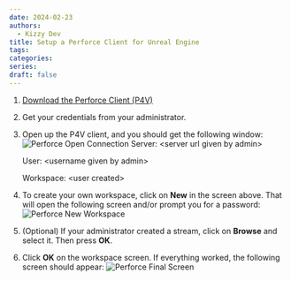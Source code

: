 ```yaml
---
date: 2024-02-23
authors:
  - Kizzy Dev
title: Setup a Perforce Client for Unreal Engine
tags: 
categories: 
series: 
draft: false
---
```

1. [Download the Perforce Client (P4V)](https://www.perforce.com/downloads/helix-visual-client-p4v)
2. Get your credentials from your administrator.
3. Open up the P4V client, and you should get the following window: ![Perforce Open Connection](/perforce_open_connection.png)
   Server: \<server url given by admin\>
   
   User: \<username given by admin\>
   
   Workspace: \<user created\>
4. To create your own workspace, click on **New** in the screen above. That will open the following screen and/or prompt you for a password: ![Perforce New Workspace](/perforce_new_workspace.png)
5. (Optional) If your administrator created a stream, click on **Browse** and select it. Then press **OK**.
6. Click **OK** on the workspace screen. If everything worked, the following screen should appear: ![Perforce Final Screen](/perforce_final_screen.png)